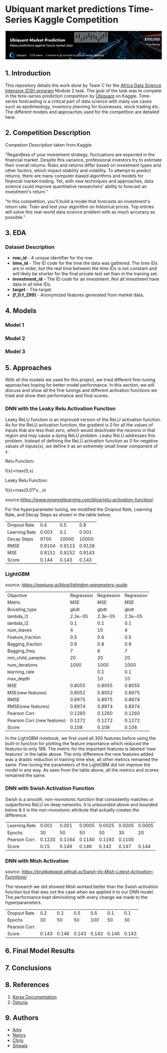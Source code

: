 # Ubiquant market predictions Time-Series Kaggle Competition
![cover](https://github.com/AmyRouillard/DSI-FCANS/blob/development/images/cover_image.png)

## 1. Introduction
This repository details the work done by Team C for the [Africa Data Science Intensive (DSI) program](http://dsi-program.com/) Module 2 task. The goal of the task was to compete in the time-series prediction competition by [Ubiquant](https://www.kaggle.com/c/ubiquant-market-prediction) on Kaggle. Time-series forecasting is a critical part of data science with many use cases such as epidimeology, inventory planning for businesses, stock trading etc. The different models and approaches used for the competition are detailed here.  

## 2. Competition Description
Competion Description taken from Kaggle:

"Regardless of your investment strategy, fluctuations are expected in the financial market. Despite this variance, professional investors try to estimate their overall returns. Risks and returns differ based on investment types and other factors, which impact stability and volatility. To attempt to predict returns, there are many computer-based algorithms and models for financial market trading. Yet, with new techniques and approaches, data science could improve quantitative researchers' ability to forecast an investment's return."

"In this competition, you’ll build a model that forecasts an investment's return rate. Train and test your algorithm on historical prices. Top entries will solve this real-world data science problem with as much accuracy as possible."

## 3. EDA
### Dataset Description
* **row_id** - A unique identifier for the row.
* **time_id** - The ID code for the time the data was gathered. The time IDs are in order, but the real time between the time IDs is not constant and will likely be shorter for the final private test set than in the training set.
* **investment_id** - The ID code for an investment. Not all investment have data in all time IDs.
* **target** - The target.
* **[f_0:f_299]** - Anonymized features generated from market data.

## 4. Models 

### Model 1
### Model 2
### Model 3

## 5. Approaches

With all the models we used for this project, we tried different fine-tuning approaches hoping for better model performance. In this section, we will discuss and show all the fine tunings and different activation functions we tried and show their performance and final scores.

### DNN with the Leaky Relu Activation Function

Leaky ReLU function is an improved version of the ReLU activation function. As for the ReLU activation function, the gradient is 0 for all the values of inputs that are less than zero, which would deactivate the neurons in that region and may cause a dying ReLU problem. Leaky ReLU addresses this problem. Instead of defining the ReLU activation function as 0 for negative values of inputs(x), we define it as an extremely small linear component of x.

Relu Function:

  f(x)=max(0,x)

Leaky Relu Function:

   f(x)=max(0.01*x , x)

*source:https://www.mygreatlearning.com/blog/relu-activation-function/*

For the hyperparameter tuning, we modified the Dropout Rate, Learning Rate, and Decay Steps as shown in the table below; 

|               |        |        |        | 
|---------------|--------|--------|--------|
| Dropout Rate  | 0.4    | 0.5    | 0.8    |  
| Learning Rate | 0.003  | 0.1    | 0.001  |   
| Decay Steps   | 9700   | 10000  | 10000  |   
| RMSE          | 0.9104 | 0.9123 | 0.9128 |   
| MSE           | 0.9151 | 0.9152 | 0.9143 |   
| Score         | 0.144  | 0.143  | 0.143  |   

### LightGBM

*source: https://neptune.ai/blog/lightgbm-parameters-guide*

|                             |             |            |            |
|-----------------------------|-------------|------------|------------|
| Objective                   |  Regression | Regression | Regression | 
| Metric                      |  MSE        | MSE        | MSE        |
| Boosting_type               |  gbdt       | gbdt       | gbdt       |
| lambda_l1                   | 2.3e-05     | 2.3e-05    | 2.3e-05    |   
| lambda_l2                   | 0.1         | 0.1        | 0.1        |
| num_leaves                  | 4           | 10         | 4          |
| Feature_fraction            | 0.5         | 0.6        | 0.5        | 
| Bagging_fraction            | 0.9         | 0.8        | 0.9        |
| Bagging_freq                | 7           | 6          | 7          |
| min_child_samples           | 20          | 20         | 20         |
| num_iterations              | 1000        | 1000       | 1000       |
| learning_rate               |             | 0.1        | 0.1        |
| max_depth                   |             | 10         | 10         |
| MSE                         | 0.8055      | 0.8055     | 0.8055     |    
| MSE(new features)           | 0.8052      | 0.8052     | 0.8975     |   
| RMSE                        | 0.8975      | 0.8975     | 0.8974     |  
| RMSE(new features)          | 0.8974      | 0.8974     | 0.8974     | 
| Pearson Corr.               | 0.1260      | 0.1260     | 0.1260     | 
| Pearson Corr.(new features) | 0.1272      | 0.1272     | 0.1272     |
| Score                       | 0.108       | 0.108      | 0.108      |

In the LightGBM notebook, we first used all 300 features before using the built-in function for plotting the feature importance which reduced the features to only 188. The metric for the important features is labeled 'new features' in the table above. The only difference the new features added was a drastic reduction in training time else, all other metrics remained the same.
Fine-tuning the parameters of the LightGBM did not improve the model in any way. As seen from the table above, all the metrics and scores remained the same.

### DNN with Swish Activation Function

Swish is a smooth, non-monotonic function that consistently matches or outperforms ReLU on deep networks. It is unbounded above and bounded below & it is the non-monotonic attribute that actually creates the difference.
  
|               |        |        |        |        |        |        |
|---------------|--------|--------|--------|--------|--------|--------|
| Learning Rate | 0.001  | 0.001  | 0.0005 | 0.0025 | 0.0005 | 0.0005 |
| Epochs        | 30     | 50     | 50     | 50     | 30     | 20     |
| Pearson Corr. | 0.1220 | 0.1164 | 0.1140 | 0.1193 | 0.1100 |        |
| Score         | 0.15   | 0.149  | 0.146  | 0.142  | 0.147  | 0.144  |


### DNN with Mish Activation

*source: https://krutikabapat.github.io/Swish-Vs-Mish-Latest-Activation-Functions/*

The research we did showed Mish worked better than the Swish activation function but that was not the case when we applied it to our DNN model. The performance kept diminishing with every change we made to the hyperparameters.

|               |        |        |        |        |       |       |
|---------------|--------|--------|--------|--------|-------|-------|
| Dropout Rate  | 0.2    | 0.2    | 0.5    |   0.5  | 0.1   | 0.1   |
| Epochs        | 30     | 50     | 50     |  100   | 50    | 30    |
| Pearson Corr. |        |        |        |        |       |       |
| Score         | 0.143  | 0.146  | 0.143  |  0.143 | 0.146 | 0.143 |



## 6. Final Model Results

## 7. Conclusions


## 8. References
1. [Keras Documentation](https://keras.io/api/)
2. [Optuna](https://optuna.readthedocs.io/en/stable/)
## 9. Authors
* [Amy](https://github.com/AmyRouillard)
* [Nancy](https://github.com/NancyArmah)
* [Chris](https://github.com/chrisliti)
* [Sitwala](https://github.com/SitwalaM)

